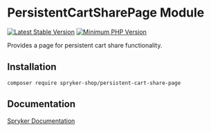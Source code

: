# PersistentCartSharePage Module
[![Latest Stable Version](https://poser.pugx.org/spryker-shop/persistent-cart-share-page/v/stable.svg)](https://packagist.org/packages/spryker-shop/persistent-cart-share-page)
[![Minimum PHP Version](https://img.shields.io/badge/php-%3E%3D%207.4-8892BF.svg)](https://php.net/)

Provides a page for persistent cart share functionality.

## Installation

```
composer require spryker-shop/persistent-cart-share-page
```

## Documentation

[Spryker Documentation](https://documentation.spryker.com/module_guide/overview.htm)
